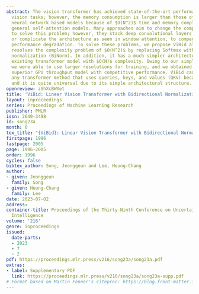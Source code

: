 ```yaml
---
abstract: The vision transformer has achieved state-of-the-art performance in various
  vision tasks; however, the memory consumption is larger than those of previous convolutional
  neural network based models because of $O(N^2)$ time and memory complexity of the
  general self-attention models. Many approaches aim to change the complexity to $O(N)$
  to solve this problem; however, they stack deep convolutional layers to retain locality
  or complicate the architecture as seen in window attention, to compensate for the
  performance degradation. To solve these problems, we propose ViBid algorithm, which
  resolves the complexity problem of $O(N^2)$ by replacing Softmax with bidirectional
  normalization (BiNorm). In addition, it has a much simpler architecture than the
  existing transformer model with $O(N)$ complexity. Owing to our simple architecture,
  we were able to use larger resolutions for training, and we obtained a lighter and
  superior GPU throughput model with competitive performance. ViBid can be used with
  any transformer method that uses queries, keys, and values (QKV) because of BiNorm,
  and it is quite universal due to its simple architectural structure.
openreview: zShXcBWXet
title: 'ViBid: Linear Vision Transformer with Bidirectional Normalization'
layout: inproceedings
series: Proceedings of Machine Learning Research
publisher: PMLR
issn: 2640-3498
id: song23a
month: 0
tex_title: "{ViBid}: Linear Vision Transformer with Bidirectional Normalization"
firstpage: 1996
lastpage: 2005
page: 1996-2005
order: 1996
cycles: false
bibtex_author: Song, Jeonggeun and Lee, Heung-Chang
author:
- given: Jeonggeun
  family: Song
- given: Heung-Chang
  family: Lee
date: 2023-07-02
address:
container-title: Proceedings of the Thirty-Ninth Conference on Uncertainty in Artificial
  Intelligence
volume: '216'
genre: inproceedings
issued:
  date-parts:
  - 2023
  - 7
  - 2
pdf: https://proceedings.mlr.press/v216/song23a/song23a.pdf
extras:
- label: Supplementary PDF
  link: https://proceedings.mlr.press/v216/song23a/song23a-supp.pdf
# Format based on Martin Fenner's citeproc: https://blog.front-matter.io/posts/citeproc-yaml-for-bibliographies/
---
```

